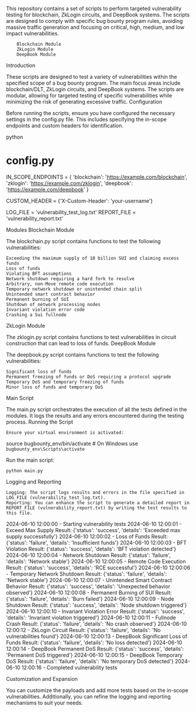 This repository contains a set of scripts to perform targeted vulnerability testing for blockchain, ZkLogin circuits, and DeepBook systems. The scripts are designed to comply with specific bug bounty program rules, avoiding massive traffic generation and focusing on critical, high, medium, and low impact vulnerabilities.

        Blockchain Module
        ZkLogin Module
        DeepBook Module
    
Introduction

These scripts are designed to test a variety of vulnerabilities within the specified scope of a bug bounty program. The main focus areas include blockchain/DLT, ZkLogin circuits, and DeepBook systems. The scripts are modular, allowing for targeted testing of specific vulnerabilities while minimizing the risk of generating excessive traffic.
Configuration

Before running the scripts, ensure you have configured the necessary settings in the config.py file. This includes specifying the in-scope endpoints and custom headers for identification.

python

# config.py
IN_SCOPE_ENDPOINTS = {
    'blockchain': 'https://example.com/blockchain',
    'zklogin': 'https://example.com/zklogin',
    'deepbook': 'https://example.com/deepbook'
}

CUSTOM_HEADER = {'X-Custom-Header': 'your-username'}

LOG_FILE = 'vulnerability_test_log.txt'
REPORT_FILE = 'vulnerability_report.txt'

Modules
Blockchain Module

The blockchain.py script contains functions to test the following vulnerabilities:

    Exceeding the maximum supply of 10 billion SUI and claiming excess funds
    Loss of funds
    Violating BFT assumptions
    Network shutdown requiring a hard fork to resolve
    Arbitrary, non-Move remote code execution
    Temporary network shutdown or unintended chain split
    Unintended smart contract behavior
    Permanent burning of SUI
    Shutdown of network processing nodes
    Invariant violation error code
    Crashing a Sui fullnode

ZkLogin Module

The zklogin.py script contains functions to test vulnerabilities in circuit construction that can lead to loss of funds.
DeepBook Module

The deepbook.py script contains functions to test the following vulnerabilities:

    Significant loss of funds
    Permanent freezing of funds or DoS requiring a protocol upgrade
    Temporary DoS and temporary freezing of funds
    Minor loss of funds and temporary DoS

Main Script

The main.py script orchestrates the execution of all the tests defined in the modules. It logs the results and any errors encountered during the testing process.
Running the Script

    Ensure your virtual environment is activated:



source bugbounty_env/bin/activate  # On Windows use `bugbounty_env\Scripts\activate`

Run the main script:



    python main.py

Logging and Reporting

    Logging: The script logs results and errors in the file specified in LOG_FILE (vulnerability_test_log.txt).
    Reporting: You can enhance the script to generate a detailed report in REPORT_FILE (vulnerability_report.txt) by writing the test results to this file.


2024-06-10 12:00:00 - Starting vulnerability tests
2024-06-10 12:00:01 - Exceed Max Supply Result: {'status': 'success', 'details': 'Exceeded max supply successfully'}
2024-06-10 12:00:02 - Loss of Funds Result: {'status': 'failure', 'details': 'Insufficient funds'}
2024-06-10 12:00:03 - BFT Violation Result: {'status': 'success', 'details': 'BFT violation detected'}
2024-06-10 12:00:04 - Network Shutdown Result: {'status': 'failure', 'details': 'Network stable'}
2024-06-10 12:00:05 - Remote Code Execution Result: {'status': 'success', 'details': 'RCE successful'}
2024-06-10 12:00:06 - Temporary Network Shutdown Result: {'status': 'failure', 'details': 'Network stable'}
2024-06-10 12:00:07 - Unintended Smart Contract Behavior Result: {'status': 'success', 'details': 'Unexpected behavior observed'}
2024-06-10 12:00:08 - Permanent Burning of SUI Result: {'status': 'failure', 'details': 'Burn failed'}
2024-06-10 12:00:09 - Node Shutdown Result: {'status': 'success', 'details': 'Node shutdown triggered'}
2024-06-10 12:00:10 - Invariant Violation Error Result: {'status': 'success', 'details': 'Invariant violation triggered'}
2024-06-10 12:00:11 - Fullnode Crash Result: {'status': 'failure', 'details': 'No crash observed'}
2024-06-10 12:00:12 - ZkLogin Circuit Result: {'status': 'failure', 'details': 'No vulnerabilities found'}
2024-06-10 12:00:13 - DeepBook Significant Loss of Funds Result: {'status': 'failure', 'details': 'No loss detected'}
2024-06-10 12:00:14 - DeepBook Permanent DoS Result: {'status': 'success', 'details': 'Permanent DoS triggered'}
2024-06-10 12:00:15 - DeepBook Temporary DoS Result: {'status': 'failure', 'details': 'No temporary DoS detected'}
2024-06-10 12:00:16 - Completed vulnerability tests


Customization and Expansion

You can customize the payloads and add more tests based on the in-scope vulnerabilities. Additionally, you can refine the logging and reporting mechanisms to suit your needs.
   
